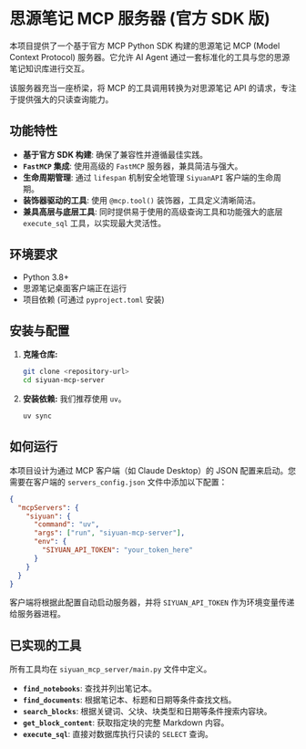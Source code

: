 # 思源笔记 MCP 服务器 (官方 SDK 版)

本项目提供了一个基于官方 MCP Python SDK 构建的思源笔记 MCP (Model Context Protocol) 服务器。它允许 AI Agent 通过一套标准化的工具与您的思源笔记知识库进行交互。

该服务器充当一座桥梁，将 MCP 的工具调用转换为对思源笔记 API 的请求，专注于提供强大的只读查询能力。

## 功能特性

- **基于官方 SDK 构建**: 确保了兼容性并遵循最佳实践。
- **`FastMCP` 集成**: 使用高级的 `FastMCP` 服务器，兼具简洁与强大。
- **生命周期管理**: 通过 `lifespan` 机制安全地管理 `SiyuanAPI` 客户端的生命周期。
- **装饰器驱动的工具**: 使用 `@mcp.tool()` 装饰器，工具定义清晰简洁。
- **兼具高层与底层工具**: 同时提供易于使用的高级查询工具和功能强大的底层 `execute_sql` 工具，以实现最大灵活性。

## 环境要求

- Python 3.8+
- 思源笔记桌面客户端正在运行
- 项目依赖 (可通过 `pyproject.toml` 安装)

## 安装与配置

1.  **克隆仓库:**
    ```bash
    git clone <repository-url>
    cd siyuan-mcp-server
    ```

2.  **安装依赖:**
    我们推荐使用 `uv`。
    ```bash
    uv sync
    ```


## 如何运行

本项目设计为通过 MCP 客户端（如 Claude Desktop）的 JSON 配置来启动。您需要在客户端的 `servers_config.json` 文件中添加以下配置：

```json
{
  "mcpServers": {
    "siyuan": {
      "command": "uv",
      "args": ["run", "siyuan-mcp-server"],
      "env": {
        "SIYUAN_API_TOKEN": "your_token_here"
      }
    }
  }
}
```

客户端将根据此配置自动启动服务器，并将 `SIYUAN_API_TOKEN` 作为环境变量传递给服务器进程。

## 已实现的工具

所有工具均在 `siyuan_mcp_server/main.py` 文件中定义。

-   **`find_notebooks`**: 查找并列出笔记本。
-   **`find_documents`**: 根据笔记本、标题和日期等条件查找文档。
-   **`search_blocks`**: 根据关键词、父块、块类型和日期等条件搜索内容块。
-   **`get_block_content`**: 获取指定块的完整 Markdown 内容。
-   **`execute_sql`**: 直接对数据库执行只读的 `SELECT` 查询。
